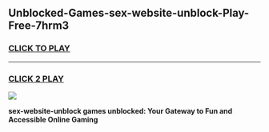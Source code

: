 
## Unblocked-Games-sex-website-unblock-Play-Free-7hrm3
<h3>
<a href="https://premium76.site?title=sex-website-unblock&ref=10A">CLICK TO PLAY</a></h3>
<hr>

<h3>
<a href="https://premium76.site?title=sex-website-unblock&ref=10A">CLICK 2 PLAY</a>
  
</h3>

<a href="https://premium76.site?title=sex-website-unblock&ref=10A"><img src="https://clearcache.store/games.png"></a>


**sex-website-unblock games unblocked: Your Gateway to Fun and Accessible Online Gaming**
